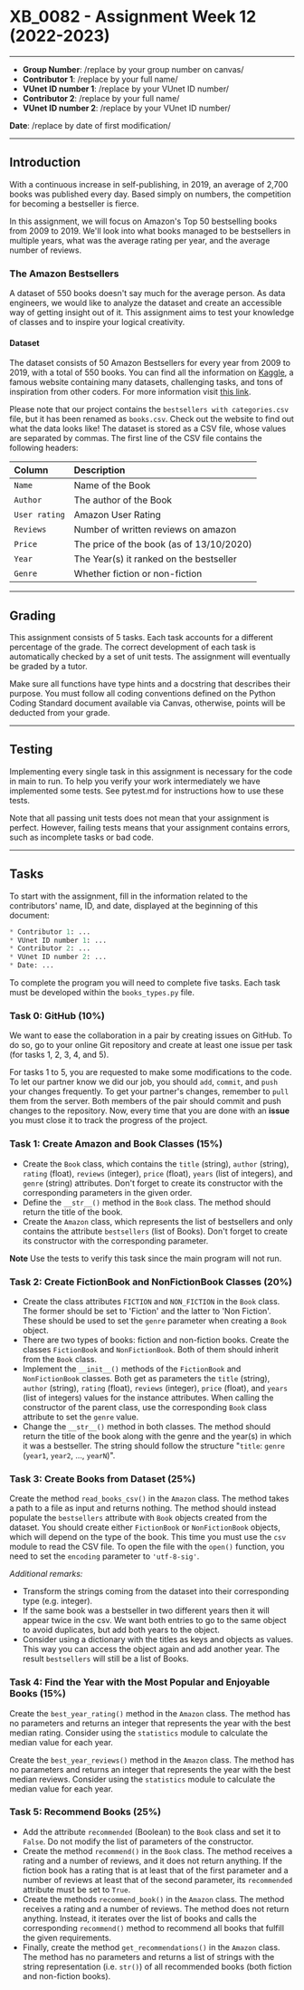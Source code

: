 # XB_0082 - Assignment Week 12 (2022-2023)

-----
* **Group Number**: /replace by your group number on canvas/
* **Contributor 1**: /replace by your full name/
* **VUnet ID number 1**: /replace by your VUnet ID number/
* **Contributor 2**: /replace by your full name/
* **VUnet ID number 2**: /replace by your VUnet ID number/
  
**Date**: /replace by date of first modification/

-----

## Introduction

With a continuous increase in self-publishing, in 2019, an average of 2,700 books was published every day. Based simply on numbers, the competition for becoming a bestseller is fierce. 

In this assignment, we will focus on Amazon's Top 50 bestselling books from 2009 to 2019. We'll look into what books managed to be bestsellers in multiple years, what was the average rating per year, and the average number of reviews.

### The Amazon Bestsellers

A dataset of 550 books doesn't say much for the average person. As data engineers, we would like to analyze the dataset and create an accessible way of getting insight out of it. This assignment aims to test your knowledge of classes and to inspire your logical creativity. 

#### Dataset
The dataset consists of 50 Amazon Bestsellers for every year from 2009 to 2019, with a total of 550 books. You can find all the information on [Kaggle](https://www.kaggle.com), a famous website containing many datasets, challenging tasks, and tons of inspiration from other coders. For more information visit [this link](https://www.kaggle.com/sootersaalu/amazon-top-50-bestselling-books-2009-2019).

Please note that our project  contains the `bestsellers with categories.csv` file, but it has been renamed as `books.csv`. Check out the website to find out what the data looks like! The dataset is stored as a CSV file, whose values are separated by commas. The first line of the CSV file contains the following headers:

| Column | Description | 
|:-------|:------------|
| `Name` | Name of the Book |
| `Author` | The author of the Book |
| `User rating` | Amazon User Rating |
| `Reviews` | Number of written reviews on amazon |
| `Price` | The price of the book (as of 13/10/2020) | 
| `Year` | The Year(s) it ranked on the bestseller |
| `Genre` | Whether fiction or non-fiction |
	

-----

## Grading

This assignment consists of 5 tasks. Each task accounts for a different percentage of the grade. The correct development of each task is automatically checked by a set of unit tests. The assignment will eventually be graded by a tutor. 

Make sure all functions have type hints and a docstring that describes their purpose. You must follow all coding conventions defined on the Python Coding Standard document available via Canvas, otherwise, points will be deducted from your grade.

-----

## Testing

Implementing every single task in this assignment is necessary for the code in main to run. To help you verify your work intermediately we have implemented some tests. See pytest.md for instructions how to use these tests.

Note that all passing unit tests does not mean that your assignment is perfect. However, failing tests means that your assignment contains errors, such as incomplete tasks or bad code.

-----

## Tasks
To start with the assignment, fill in the information related to the contributors' name, ID, and date, displayed at the beginning of this document:

```python
* Contributor 1: ...
* VUnet ID number 1: ...
* Contributor 2: ...
* VUnet ID number 2: ...
* Date: ...
```

To complete the program you will need to complete five tasks.
Each task must be developed within the `books_types.py` file.

### Task 0: GitHub (10%)

We want to ease the collaboration in a pair by creating issues on GitHub. To do so, go to your online Git repository and create at least one issue per task (for tasks 1, 2, 3, 4, and 5).

For tasks 1 to 5, you are requested to make some modifications to the code. To let our partner know we did our job, you should `add`, `commit`, and `push` your changes frequently. To get your partner's changes, remember to `pull` them from the server. Both members of the pair should commit and push changes to the repository. Now, every time that you are done with an **issue** you must close it to track the progress of the project.

### Task 1: Create Amazon and Book Classes (15%)

- Create the `Book` class, which contains the `title` (string), `author` (string), `rating` (float), `reviews` (integer), `price` (float), `years` (list of integers), and `genre` (string) attributes. Don't forget to create its constructor with the corresponding parameters in the given order.
- Define the `__str__()` method in the `Book` class. The method should return the title of the book.
- Create the `Amazon` class, which represents the list of bestsellers and only contains the attribute `bestsellers` (list of Books). Don't forget to create its constructor with the corresponding parameter.

**Note** Use the tests to verify this task since the main program will not run.

### Task 2: Create FictionBook and NonFictionBook Classes (20%)

- Create the class attributes `FICTION` and `NON_FICTION` in the `Book` class. The former should be set to 'Fiction' and the latter to 'Non Fiction'. These should be used to set the `genre` parameter when creating a `Book` object.
- There are two types of books: fiction and non-fiction books. Create the classes `FictionBook` and `NonFictionBook`. Both of them should inherit from the `Book` class.
- Implement the `__init__()` methods of the `FictionBook` and `NonFictionBook` classes. Both get as parameters the `title` (string), `author` (string), `rating` (float), `reviews` (integer), `price` (float), and `years` (list of integers) values for the instance attributes. When calling the constructor of the parent class, use the corresponding `Book` class attribute to set the `genre` value.
- Change the `__str__()` method in both classes. The method should return the title of the book along with the genre and the year(s) in which it was a bestseller. The string should follow the structure "`title`: `genre` (`year1`, `year2`, ..., `yearN`)".


### Task 3: Create Books from Dataset (25%)

Create the method `read_books_csv()` in the `Amazon` class. 
The method takes a path to a file as input and returns nothing. 
The method should instead populate the `bestsellers` attribute with `Book` objects created from the dataset.
You should create either `FictionBook` or `NonFictionBook` objects, which will depend on the type of the book.
This time you must use the `csv` module to read the CSV file.
To open the file with the `open()` function, you need to set the `encoding` parameter to `'utf-8-sig'`.

*Additional remarks:*

- Transform the strings coming from the dataset into their corresponding type (e.g. integer).
- If the same book was a bestseller in two different years then it will appear twice in the csv. We want both entries to go to the same object to avoid duplicates, but add both years to the object. 
- Consider using a dictionary with the titles as keys and objects as values. This way you can access the object again and add another year. The result `bestsellers` will still be a list of Books.

### Task 4: Find the Year with the Most Popular and Enjoyable Books (15%)

Create the `best_year_rating()` method in the `Amazon` class.
The method has no parameters and returns an integer that represents the year with the best median rating. Consider using the `statistics` module to calculate the median value for each year.

Create the `best_year_reviews()` method in the `Amazon` class.
The method has no parameters and returns an integer that represents the year with the best median reviews. Consider using the `statistics` module to calculate the median value for each year.

### Task 5: Recommend Books (25%)

- Add the attribute `recommended` (Boolean) to the `Book` class and set it to `False`. Do not modify the list of parameters of the constructor.
- Create the method `recommend()` in the `Book` class. The method receives a rating and a number of reviews, and it does not return anything. If the fiction book has a rating that is at least that of the first parameter and a number of reviews at least that of the second parameter, its `recommended` attribute must be set to `True`.
- Create the methods `recommend_book()`  in the `Amazon` class. The method receives a rating and a number of reviews. The method does not return anything. Instead, it iterates over the list of books and calls the  corresponding `recommend()` method to recommend all books that fulfill the given requirements.
- Finally, create the method `get_recommendations()` in the `Amazon` class. The method has no parameters and returns a list of strings with the string representation (i.e. `str()`) of all recommended books (both fiction and non-fiction books).


